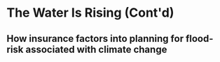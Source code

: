 # The Water Is Rising (Cont'd)
## How insurance factors into planning for flood-risk associated with climate change

